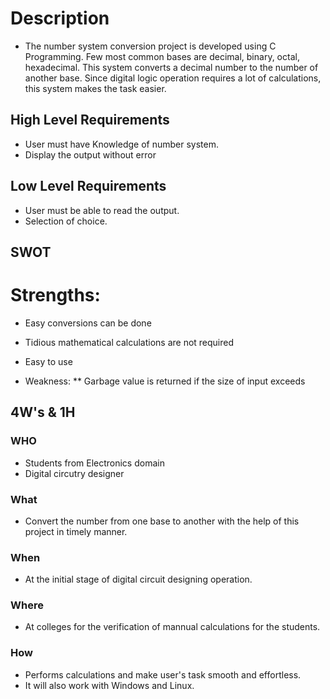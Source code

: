 # Description
* The number system conversion project is developed using C Programming. Few most common bases are decimal, binary, octal, hexadecimal. This system converts a decimal number to the number of another base. Since digital logic operation requires a lot of calculations, this system makes the task easier.

## High Level Requirements
* User must have Knowledge of number system.
* Display the output without error

## Low Level Requirements
* User must be able to read the output.
* Selection of choice.


## SWOT
# Strengths:
* Easy conversions can be done
* Tidious mathematical calculations are not required
* Easy to use

* Weakness:
** Garbage value is returned if the size of input exceeds

## 4W's & 1H
### WHO
* Students from Electronics domain
* Digital circutry designer

### What
* Convert the number from one base to another with the help of this project in timely manner.

### When
* At the initial stage of digital circuit designing operation.

### Where
* At colleges for the verification of mannual calculations for the students.

### How
* Performs  calculations and make user's task smooth and effortless. 
* It will also work with Windows and Linux.